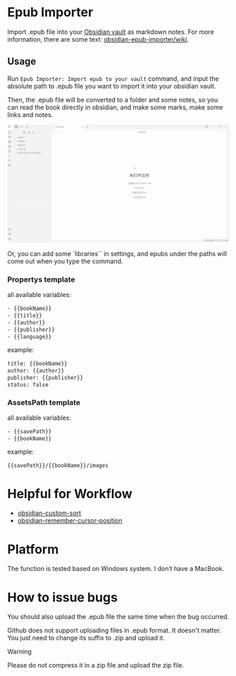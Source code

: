 # Epub Importer

Import .epub file into your [Obsidian vault](https://obsidian.md/) as markdown notes. For more information, there are some text: [obsidian-epub-importer/wiki](https://github.com/aoout/obsidian-epub-importer/wiki).

## Usage

Run `Epub Importer: Import epub to your vault` command, and input the absolute path to .epub file you want to import it into your obsidian vault.

Then, the .epub file will be converted to a folder and some notes, 
so you can read the book directly in obsidian, and make some marks, make some links and notes.

![](assets/demo.gif)

Or, you can add some `libraries`` in settings, and epubs under the paths will come out when you type the command.

### Propertys template

all available variables:

```
- {{bookName}}
- {{title}}
- {{author}}
- {{publisher}}
- {{language}}
```

example:

```
title: {{bookName}}
author: {{author}}
publisher: {{publisher}}
status: false
```

### AssetsPath template

all available variables:

```
- {{savePath}}
- {{bookName}}
```

example:

```
{{savePath}}/{{bookName}}/images
```
# Helpful for Workflow

- [obsidian-custom-sort](https://github.com/SebastianMC/obsidian-custom-sort)
- [obsidian-remember-cursor-position](https://github.com/dy-sh/obsidian-remember-cursor-position)

# Platform

The function is tested based on Windows system. I don’t have a MacBook.

# How to issue bugs

You should also upload the .epub file the same time when the bug occurred. 

Github does not support uploading files in .epub format. It doesn't matter. You just need to change its suffix to .zip and upload it.

>[!warning]
>Please do not compress it in a zip file and upload the zip file.
